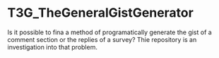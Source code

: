 # T3G_TheGeneralGistGenerator
Is it possible to fina a method of programatically generate the gist of a comment section or the replies of a survey? Thie repository is an investigation into that problem.
